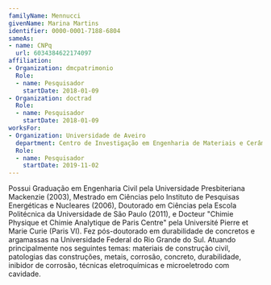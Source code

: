 ```yaml
---
familyName: Mennucci
givenName: Marina Martins
identifier: 0000-0001-7188-6804
sameAs:
- name: CNPq
  url: 6034384622174097
affiliation:
- Organization: dmcpatrimonio
  Role:
  - name: Pesquisador
    startDate: 2018-01-09
- Organization: doctrad
  Role:
  - name: Pesquisador
    startDate: 2018-01-09
worksFor:
- Organization: Universidade de Aveiro
  department: Centro de Investigação em Engenharia de Materiais e Cerâmica
  Role:
  - name: Pesquisador
    startDate: 2019-11-02
---
```


Possui Graduação em Engenharia Civil pela Universidade Presbiteriana
Mackenzie (2003), Mestrado em Ciências pelo Instituto de Pesquisas
Energéticas e Nucleares (2006), Doutorado em Ciências pela Escola
Politécnica da Universidade de São Paulo (2011), e Docteur "Chimie
Physique et Chimie Analytique de Paris Centre" pela Université Pierre et
Marie Curie (Paris VI). Fez pós-doutorado em durabilidade de concretos e
argamassas na Universidade Federal do Rio Grande do Sul. Atuando
principalmente nos seguintes temas: materiais de construção civil,
patologias das construções, metais, corrosão, concreto, durabilidade,
inibidor de corrosão, técnicas eletroquímicas e microeletrodo com
cavidade. 

